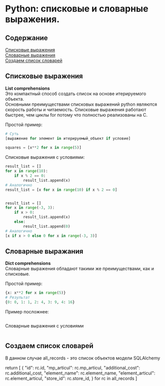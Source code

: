 # Python: списковые и словарные выражения.    
    
    
## Содержание    
  
[Списковые выражения](#Списковые-выражения)    
[Словарные выражения](#Словарные-выражения)  
[Создаем список словарей](#Создаем-список-словарей)    
  
  
## Списковые выражения
**List comprehensions**      
Это компактный способ создать список на основе итерируемого объекта.  
Основными преимуществами списковых выражений python являются скорость работы и читаемость. Списковые выражения работают быстрее, чем циклы for потому что полностью реализованы на C.  

Простой пример:
```python   
# Суть  
[выражение for элемент in итерируемый_объект if условие]   
  
squares = [x**2 for x in range(5)]   
```    

Списковые выражения c условиями:
```python 
result_list = []
for x in range(10):
    if x % 2 == 0:
        result_list.append(x) 
# Аналогично 
result_list = [x for x in range(10) if x % 2 == 0]


result_list = []   
for x in range(-3, 3):
    if x > 0:
        result_list.append(x)
    else:
        result_list.append(0)
# Аналогично 
[x if x > 0 else 0 for x in range(-3, 3)]
```



## Словарные выражания
**Dict comprehensions**   
Словарные выражения обладают такими же преимуществами, как и списковые.  

Простой пример:
```python   
{x: x**2 for x in range(5)}
# Результат
{0: 0, 1: 1, 2: 4, 3: 9, 4: 16}
```

Пример посложнее:
```python  

```

Словарные выражения с условиями
```python

```



## Cоздаем список словарей 
В данном случае all_records - это список объектов модели SQLAlchemy

return [
    {
        "id": rc.id,
        "mp_articul": rc.mp_articul,
        "additional_cost": rc.additional_cost,
        "element_name": rc.element_name,
        "element_articul": rc.element_articul,
        "store_id": rc.store_id,
    }
    for rc in all_records
]
